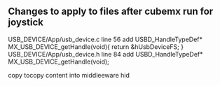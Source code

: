 ## Changes to apply to files after cubemx run for joystick
USB_DEVICE/App/usb_device.c
		line 56 add
			USBD_HandleTypeDef* MX_USB_DEVICE_getHandle(void){
		  			return &hUsbDeviceFS;
			}
USB_DEVICE/App/usb_device.h
		line 84 add
			USBD_HandleTypeDef*  MX_USB_DEVICE_getHandle(void);


copy tocopy content into middleeware hid